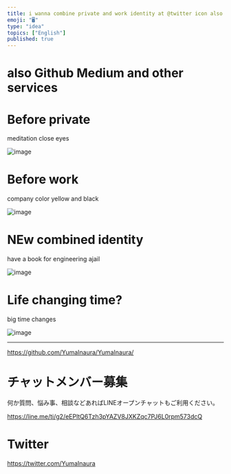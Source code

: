 ```yaml
---
title: i wanna combine private and work identity at @twitter icon also @Githu
emoji: "🖥"
type: "idea"
topics: ["English"]
published: true
---
```


# also Github Medium  and other services

# Before private

meditation close eyes

![image](https://user-images.githubusercontent.com/13635059/50570943-85321c80-0de0-11e9-8297-db44c48e7271.png)

# Before work

company color yellow and black

![image](https://user-images.githubusercontent.com/13635059/50570938-5ddb4f80-0de0-11e9-926f-3570b1319066.png)

# NEw combined identity

have a book for engineering ajail

![image](https://user-images.githubusercontent.com/13635059/50570930-3be1cd00-0de0-11e9-90eb-65e43a960179.png)

# Life changing time?

big time changes

![image](https://user-images.githubusercontent.com/13635059/50570955-b7dc1500-0de0-11e9-8ef2-fabb705d57c7.png)

---

https://github.com/YumaInaura/YumaInaura/








<!-- Update From Qiita API -->

# チャットメンバー募集


何か質問、悩み事、相談などあればLINEオープンチャットもご利用ください。

https://line.me/ti/g2/eEPltQ6Tzh3pYAZV8JXKZqc7PJ6L0rpm573dcQ





# Twitter


https://twitter.com/YumaInaura


<!-- Update From Qiita API -->


